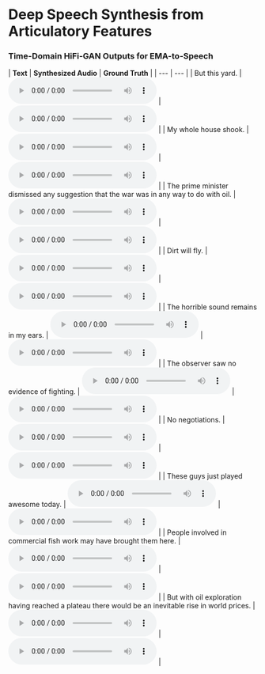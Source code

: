 # Deep Speech Synthesis from Articulatory Features

### Time-Domain HiFi-GAN Outputs for EMA-to-Speech

| **Text** | **Synthesized Audio** | **Ground Truth** |
| --- | --- |
| But this yard. | <audio controls=""> <source src="samples/mngu0_s1_0060_gen.mp3"> </audio> | <audio controls=""> <source src="samples/mngu0_s1_0060_gen.mp3"> </audio> | 
| My whole house shook. | <audio controls=""> <source src="samples/mngu0_s1_0080_gen.mp3"> </audio> | <audio controls=""> <source src="samples/mngu0_s1_0060_gen.mp3"> </audio> | 
| The prime minister dismissed any suggestion that the war was in any way to do with oil. | <audio controls=""> <source src="samples/mngu0_s1_0320_gen.mp3"> </audio> | <audio controls=""> <source src="samples/mngu0_s1_0060_gen.mp3"> </audio> | 
| Dirt will fly. | <audio controls=""> <source src="samples/mngu0_s1_0420_gen.mp3"> </audio> | <audio controls=""> <source src="samples/mngu0_s1_0060_gen.mp3"> </audio> | 
| The horrible sound remains in my ears. | <audio controls=""> <source src="samples/mngu0_s1_0800_gen.mp3"> </audio> | <audio controls=""> <source src="samples/mngu0_s1_0060_gen.mp3"> </audio> | 
| The observer saw no evidence of fighting. | <audio controls=""> <source src="samples/mngu0_s1_0880_gen.mp3"> </audio> | <audio controls=""> <source src="samples/mngu0_s1_0060_gen.mp3"> </audio> | 
| No negotiations. | <audio controls=""> <source src="samples/mngu0_s1_1020_gen.mp3"> </audio> | <audio controls=""> <source src="samples/mngu0_s1_0060_gen.mp3"> </audio> | 
| These guys just played awesome today. | <audio controls=""> <source src="samples/mngu0_s1_1040_gen.mp3"> </audio> | <audio controls=""> <source src="samples/mngu0_s1_0060_gen.mp3"> </audio> | 
| People involved in commercial fish work may have brought them here. | <audio controls=""> <source src="samples/mngu0_s1_1120_gen.mp3"> </audio> | <audio controls=""> <source src="samples/mngu0_s1_0060_gen.mp3"> </audio> | 
| But with oil exploration having reached a plateau there would be an inevitable rise in world prices. | <audio controls=""> <source src="samples/mngu0_s1_1240_gen.mp3"> </audio> | <audio controls=""> <source src="samples/mngu0_s1_0060_gen.mp3"> </audio> | 
